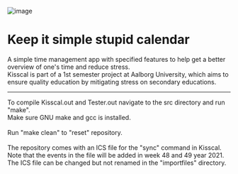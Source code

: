 ![image](https://user-images.githubusercontent.com/41169797/145729180-e72287f2-6698-4746-88ce-1da9728d4b42.png)
# Keep it simple stupid calendar

A simple time management app with specified features to help get a better overview of one's time and reduce stress.
<br>
Kisscal is part of a 1st semester project at Aalborg University, which aims to ensure quality education by mitigating stress on secondary educations.

---

To compile Kisscal.out and Tester.out navigate to the src directory and run "make".<br>
Make sure GNU make and gcc is installed.<br>
<br>
Run "make clean" to "reset" repository.<br>
<br>
The repository comes with an ICS file for the "sync" command in Kisscal.<br>
Note that the events in the file will be added in week 48 and 49 year 2021.<br>
The ICS file can be changed but not renamed in the "importfiles" directory.
